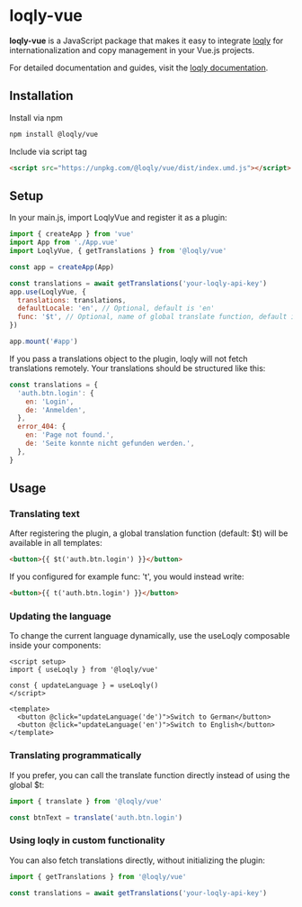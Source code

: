 # loqly-vue

**loqly-vue** is a JavaScript package that makes it easy to integrate [loqly](https://loqly.dev) for internationalization and copy management in your Vue.js projects.

For detailed documentation and guides, visit the [loqly documentation](https://loqly.dev/documentation).

## Installation

Install via npm

```bash
npm install @loqly/vue
```

Include via script tag

```html
<script src="https://unpkg.com/@loqly/vue/dist/index.umd.js"></script>
```

## Setup

In your main.js, import LoqlyVue and register it as a plugin:

```js
import { createApp } from 'vue'
import App from './App.vue'
import LoqlyVue, { getTranslations } from '@loqly/vue'

const app = createApp(App)

const translations = await getTranslations('your-loqly-api-key')
app.use(LoqlyVue, {
  translations: translations,
  defaultLocale: 'en', // Optional, default is 'en'
  func: '$t', // Optional, name of global translate function, default is '$t'
})

app.mount('#app')
```

If you pass a translations object to the plugin, loqly will not fetch translations remotely. Your translations should be structured like this:

```js
const translations = {
  'auth.btn.login': {
    en: 'Login',
    de: 'Anmelden',
  },
  error_404: {
    en: 'Page not found.',
    de: 'Seite konnte nicht gefunden werden.',
  },
}
```

## Usage

### Translating text

After registering the plugin, a global translation function (default: $t) will be available in all templates:

```html
<button>{{ $t('auth.btn.login') }}</button>
```

If you configured for example func: 't', you would instead write:

```html
<button>{{ t('auth.btn.login') }}</button>
```

### Updating the language

To change the current language dynamically, use the useLoqly composable inside your components:

```vue
<script setup>
import { useLoqly } from '@loqly/vue'

const { updateLanguage } = useLoqly()
</script>

<template>
  <button @click="updateLanguage('de')">Switch to German</button>
  <button @click="updateLanguage('en')">Switch to English</button>
</template>
```

### Translating programmatically

If you prefer, you can call the translate function directly instead of using the global $t:

```js
import { translate } from '@loqly/vue'

const btnText = translate('auth.btn.login')
```

### Using loqly in custom functionality

You can also fetch translations directly, without initializing the plugin:

```js
import { getTranslations } from '@loqly/vue'

const translations = await getTranslations('your-loqly-api-key')
```
